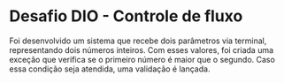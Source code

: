 # Desafio DIO - Controle de fluxo

Foi desenvolvido um sistema que recebe dois parâmetros via terminal, representando dois números inteiros. Com esses valores, foi criada uma exceção que verifica se o primeiro número é maior que o segundo. Caso essa condição seja atendida, uma validação é lançada.